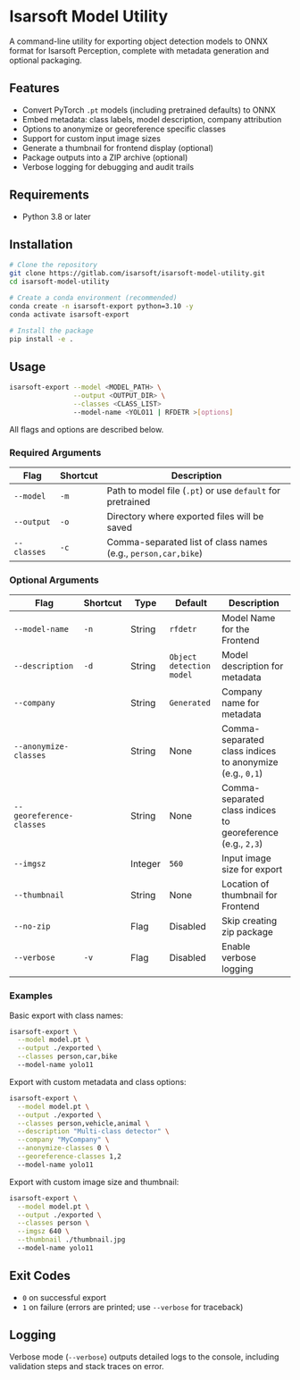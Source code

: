 # Isarsoft Model Utility

A command-line utility for exporting object detection models to ONNX format for Isarsoft Perception, complete with metadata generation and optional packaging.

## Features

* Convert PyTorch `.pt` models (including pretrained defaults) to ONNX
* Embed metadata: class labels, model description, company attribution
* Options to anonymize or georeference specific classes
* Support for custom input image sizes
* Generate a thumbnail for frontend display (optional)
* Package outputs into a ZIP archive (optional)
* Verbose logging for debugging and audit trails

## Requirements

* Python 3.8 or later

## Installation

```bash
# Clone the repository
git clone https://gitlab.com/isarsoft/isarsoft-model-utility.git
cd isarsoft-model-utility

# Create a conda environment (recommended)
conda create -n isarsoft-export python=3.10 -y
conda activate isarsoft-export

# Install the package
pip install -e .
```

## Usage

```bash
isarsoft-export --model <MODEL_PATH> \
                --output <OUTPUT_DIR> \
                --classes <CLASS_LIST> 
                --model-name <YOLO11 | RFDETR >[options]
```

All flags and options are described below.

### Required Arguments

| Flag        | Shortcut | Description                                                   |
| ----------- | -------- | ------------------------------------------------------------- |
| `--model`   | `-m`     | Path to model file (`.pt`) or use `default` for pretrained   |
| `--output`  | `-o`     | Directory where exported files will be saved                  |
| `--classes` | `-c`     | Comma-separated list of class names (e.g., `person,car,bike`) |

### Optional Arguments

| Flag                     | Shortcut | Type    | Default                          | Description                                                 |
| ------------------------ | -------- | ------- | -------------------------------- | ----------------------------------------------------------- |
| `--model-name`           | `-n`     | String  | `rfdetr`                         | Model Name for the Frontend                                 |
| `--description`          | `-d`     | String  | `Object detection model` | Model description for metadata                              |
| `--company`              |          | String  | `Generated`                      | Company name for metadata                                   |
| `--anonymize-classes`    |          | String  | None                             | Comma-separated class indices to anonymize (e.g., `0,1`)    |
| `--georeference-classes` |          | String  | None                             | Comma-separated class indices to georeference (e.g., `2,3`) |
| `--imgsz`                |          | Integer | `560`                            | Input image size for export                                 |
| `--thumbnail`            |          | String  | None                             | Location of thumbnail for Frontend                          |
| `--no-zip`               |          | Flag    | Disabled                         | Skip creating zip package                                   |
| `--verbose`              | `-v`     | Flag    | Disabled                         | Enable verbose logging                                      |

### Examples

Basic export with class names:

```bash
isarsoft-export \
  --model model.pt \
  --output ./exported \
  --classes person,car,bike
  --model-name yolo11
```

Export with custom metadata and class options:

```bash
isarsoft-export \
  --model model.pt \
  --output ./exported \
  --classes person,vehicle,animal \
  --description "Multi-class detector" \
  --company "MyCompany" \
  --anonymize-classes 0 \
  --georeference-classes 1,2
  --model-name yolo11
```

Export with custom image size and thumbnail:

```bash
isarsoft-export \
  --model model.pt \
  --output ./exported \
  --classes person \
  --imgsz 640 \
  --thumbnail ./thumbnail.jpg
  --model-name yolo11
```

## Exit Codes

* `0` on successful export
* `1` on failure (errors are printed; use `--verbose` for traceback)

## Logging

Verbose mode (`--verbose`) outputs detailed logs to the console, including validation steps and stack traces on error.
